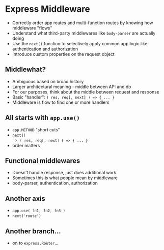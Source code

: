Express Middleware
===

* Correctly order app routes and multi-function routes by knowing how middleware "flows"
* Understand what third-party middlewares like `body-parser` are actually doing
* Use the `next()` function to selectively apply common app logic like authentication and authorization
* Introduce custom properties on the request object

## Middlewhat?

* Ambiguous based on broad history
* Larger architectural meaning - middle between API and db
* For our purposes, think about the middle between request and response
* Basic "handler": `( res, req[, next] ) => { ... }`
* Middleware is flow to find one or more handlers

## All starts with `app.use()`

* `app.METHOD` "short cuts"
* `next()`
	* `( res, req[, next] ) => { ... }`
* order matters

## Functional middlewares

* Doesn't handle response, just does additional work
* Sometimes this is what people mean by middleware
* body-parser, authentication, authorization

## Another axis

* `app.use( fn1, fn2, fn3 )`
* `next('route')`

## Another branch...

* on to `express.Router`...

